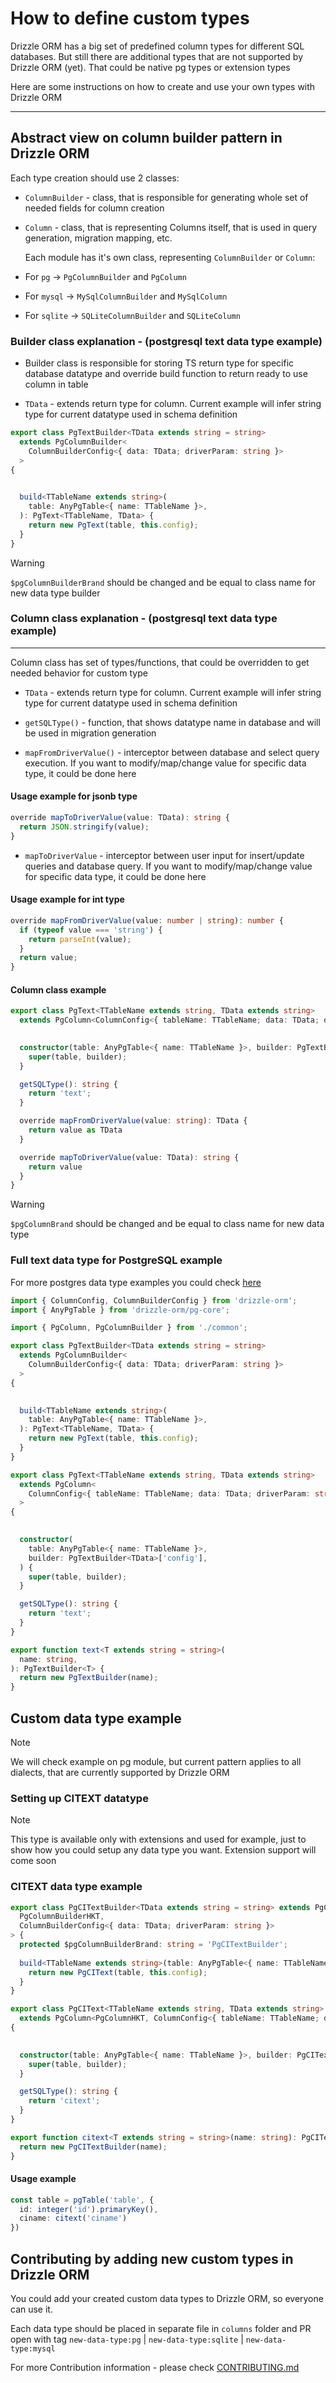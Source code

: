 # How to define custom types

Drizzle ORM has a big set of predefined column types for different SQL databases. But still there are additional types that are not supported by Drizzle ORM (yet). That could be native pg types or extension types

Here are some instructions on how to create and use your own types with Drizzle ORM

---

## Abstract view on column builder pattern in Drizzle ORM

Each type creation should use 2 classes:

- `ColumnBuilder` - class, that is responsible for generating whole set of needed fields for column creation
- `Column` - class, that is representing Columns itself, that is used in query generation, migration mapping, etc.

  Each module has it's own class, representing `ColumnBuilder` or `Column`:
- For `pg` -> `PgColumnBuilder` and `PgColumn`
- For `mysql` -> `MySqlColumnBuilder` and `MySqlColumn`
- For `sqlite` -> `SQLiteColumnBuilder` and `SQLiteColumn`

### Builder class explanation - (postgresql text data type example)

- Builder class is responsible for storing TS return type for specific database datatype and override build function to return ready to use column in table

- `TData` - extends return type for column. Current example will infer string type for current datatype used in schema definition

```typescript
export class PgTextBuilder<TData extends string = string>
  extends PgColumnBuilder<
    ColumnBuilderConfig<{ data: TData; driverParam: string }>
  >
{
  

  build<TTableName extends string>(
    table: AnyPgTable<{ name: TTableName }>,
  ): PgText<TTableName, TData> {
    return new PgText(table, this.config);
  }
}
```

> [!WARNING]
> `$pgColumnBuilderBrand` should be changed and be equal to class name for new data type builder

### Column class explanation - (postgresql text data type example)

---
Column class has set of types/functions, that could be overridden to get needed behavior for custom type

- `TData` - extends return type for column. Current example will infer string type for current datatype used in schema definition

- `getSQLType()` - function, that shows datatype name in database and will be used in migration generation

- `mapFromDriverValue()` - interceptor between database and select query execution. If you want to modify/map/change value for specific data type, it could be done here

#### Usage example for jsonb type

```typescript
override mapToDriverValue(value: TData): string {
  return JSON.stringify(value);
}
```

- `mapToDriverValue` - interceptor between user input for insert/update queries and database query. If you want to modify/map/change value for specific data type, it could be done here

#### Usage example for int type

```typescript
override mapFromDriverValue(value: number | string): number {
  if (typeof value === 'string') {
    return parseInt(value);
  }
  return value;
}
```

#### Column class example

```typescript
export class PgText<TTableName extends string, TData extends string>
  extends PgColumn<ColumnConfig<{ tableName: TTableName; data: TData; driverParam: string }>> {
  

  constructor(table: AnyPgTable<{ name: TTableName }>, builder: PgTextBuilder<TData>['config']) {
    super(table, builder);
  }

  getSQLType(): string {
    return 'text';
  }

  override mapFromDriverValue(value: string): TData {
    return value as TData
  }

  override mapToDriverValue(value: TData): string {
    return value
  }
}
```

> [!WARNING]
> `$pgColumnBrand` should be changed and be equal to class name for new data type

### Full text data type for PostgreSQL example

For more postgres data type examples you could check [here](/drizzle-orm/src/pg-core/columns)

```typescript
import { ColumnConfig, ColumnBuilderConfig } from 'drizzle-orm';
import { AnyPgTable } from 'drizzle-orm/pg-core';

import { PgColumn, PgColumnBuilder } from './common';

export class PgTextBuilder<TData extends string = string>
  extends PgColumnBuilder<
    ColumnBuilderConfig<{ data: TData; driverParam: string }>
  >
{
  

  build<TTableName extends string>(
    table: AnyPgTable<{ name: TTableName }>,
  ): PgText<TTableName, TData> {
    return new PgText(table, this.config);
  }
}

export class PgText<TTableName extends string, TData extends string>
  extends PgColumn<
    ColumnConfig<{ tableName: TTableName; data: TData; driverParam: string }>
  >
{
  

  constructor(
    table: AnyPgTable<{ name: TTableName }>,
    builder: PgTextBuilder<TData>['config'],
  ) {
    super(table, builder);
  }

  getSQLType(): string {
    return 'text';
  }
}

export function text<T extends string = string>(
  name: string,
): PgTextBuilder<T> {
  return new PgTextBuilder(name);
}
```

## Custom data type example

> [!NOTE]
> We will check example on pg module, but current pattern applies to all dialects, that are currently supported by Drizzle ORM

### Setting up CITEXT datatype

> [!NOTE]
> This type is available only with extensions and used for example, just to show how you could setup any data type you want. Extension support will come soon

### CITEXT data type example

```typescript
export class PgCITextBuilder<TData extends string = string> extends PgColumnBuilder<
  PgColumnBuilderHKT,
  ColumnBuilderConfig<{ data: TData; driverParam: string }>
> {
  protected $pgColumnBuilderBrand: string = 'PgCITextBuilder';
  
  build<TTableName extends string>(table: AnyPgTable<{ name: TTableName }>): PgCIText<TTableName, TData> {
    return new PgCIText(table, this.config);
  }
}

export class PgCIText<TTableName extends string, TData extends string>
  extends PgColumn<PgColumnHKT, ColumnConfig<{ tableName: TTableName; data: TData; driverParam: string }>>
{
  

  constructor(table: AnyPgTable<{ name: TTableName }>, builder: PgCITextBuilder<TData>['config']) {
    super(table, builder);
  }

  getSQLType(): string {
    return 'citext';
  }
}

export function citext<T extends string = string>(name: string): PgCITextBuilder<T> {
  return new PgCITextBuilder(name);
}
```

#### Usage example

```typescript
const table = pgTable('table', {
  id: integer('id').primaryKey(),
  ciname: citext('ciname')
})
```

## Contributing by adding new custom types in Drizzle ORM

You could add your created custom data types to Drizzle ORM, so everyone can use it.

Each data type should be placed in separate file in `columns` folder and PR open with tag `new-data-type:pg` | `new-data-type:sqlite` | `new-data-type:mysql`

For more Contribution information - please check [CONTRIBUTING.md](../CONTRIBUTING.md)
